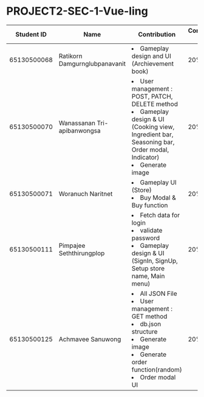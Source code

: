 # PROJECT2-SEC-1-Vue-ling
<div align='center'>

| Student ID | Name | Contribution | Contribution Rate |
| ---- | ---- | ---- | ---- |
| 65130500068 | Ratikorn   Damgurnglubpanavanit | <li>Gameplay design and UI (Archievement book)</li> | 20% |
| 65130500070 | Wanassanan Tri-apibanwongsa     | <li>User management : POST, PATCH, DELETE method</li> <li>Gameplay design & UI <br>(Cooking view, Ingredient bar, Seasoning bar, Order modal, Indicator)</li> <li>Generate image</li>| 20% |
| 65130500071 | Woranuch   Naritnet             | <li>Gameplay UI (Store)</li> <li>Buy Modal & Buy function</li> | 20% |
| 65130500111 | Pimpajee   Seththirungplop      | <li>Fetch data for login</li> <li>validate password</li> <li>Gameplay design & UI (SignIn, SignUp, Setup store name, Main menu)</li>| 20% |
| 65130500125 | Achmavee    Sanuwong            | <li>All JSON File</li> <li>User management : GET method</li> <li>db.json structure</li> <li>Generate image</li> <li>Generate order function(random)</li> <li>Order modal UI </li>| 20% |

</div>
